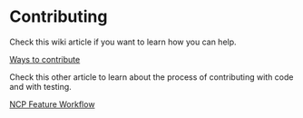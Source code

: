 # Contributing

Check this wiki article if you want to learn how you can help.

[Ways to contribute](https://docs.nextcloudpi.com/en/contribute/)

Check this other article to learn about the process of contributing with code and with testing.

[NCP Feature Workflow](https://docs.nextcloudpi.com/en/workflow-and-testing-of-new-features/)
